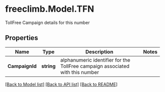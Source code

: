 # freeclimb.Model.TFN

TollFree Campaign details for this number
## Properties

Name | Type | Description | Notes
------------ | ------------- | ------------- | -------------
**CampaignId** | **string** | alphanumeric identifier for the TollFree campaign associated with this number | 

[[Back to Model list]](../README.md#documentation-for-models) [[Back to API list]](../README.md#documentation-for-api-endpoints) [[Back to README]](../README.md)


